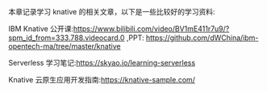 本章记录学习 knative 的相关文章，以下是一些比较好的学习资料:

IBM Knative 公开课:https://www.bilibili.com/video/BV1mE411r7u9/?spm_id_from=333.788.videocard.0 ,PPT: https://github.com/dWChina/ibm-opentech-ma/tree/master/knative 

Serverless 学习笔记:https://skyao.io/learning-serverless

Knative 云原生应用开发指南:https://knative-sample.com/
